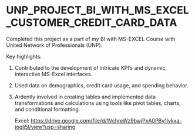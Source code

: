 # UNP_PROJECT_BI_WITH_MS_EXCEL_CUSTOMER_CREDIT_CARD_DATA

Completed this project as a part of my BI with MS-EXCEL Course with United Network of Professionals (UNP).

Key highlights:

1. Contributed to the development of intricate KPI’s and dynamic, interactive MS-Excel interfaces.

2. Used data on demographics, credit card usage, and spending behavior.

3. Ardently involved in creating tables and implemented data transformations and calculations using tools like pivot tables, charts, and conditional formatting.

    Excel:
           https://drive.google.com/file/d/1VchreWz9bwjPxA0PBy1lvkxa-joglj5l/view?usp=sharing
